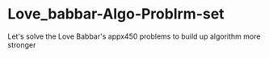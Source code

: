 # Love_babbar-Algo-Problrm-set
Let's solve the Love Babbar's appx450 problems to build up algorithm more stronger
